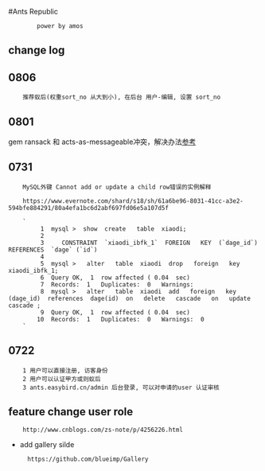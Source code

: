 #Ants Republic
		
			power by amos

## change log

## 0806

		推荐蚁后(权重sort_no 从大到小), 在后台 用户-编辑, 设置 sort_no


## 0801
gem ransack 和 acts-as-messageable冲突，解决办法[参考](https://github.com/LTe/acts-as-messageable/pull/73#discussion-diff-23638195)

## 0731
		
		MySQL外键 Cannot add or update a child row错误的实例解释

		https://www.evernote.com/shard/s18/sh/61a6be96-8031-41cc-a3e2-594bfe884291/80a4efa1bc6d2abf697fd06e5a107d5f

		`
			 1  mysql >  show  create   table  xiaodi;
			 2    
			 3     CONSTRAINT  `xiaodi_ibfk_1`  FOREIGN   KEY  (`dage_id`)  REFERENCES  `dage` (`id`)
			 4    
			 5  mysql >   alter   table  xiaodi  drop   foreign   key  xiaodi_ibfk_1; 
			 6  Query OK,  1  row affected ( 0.04  sec)
			 7  Records:  1   Duplicates:  0   Warnings: 
			 8  mysql >   alter   table  xiaodi  add   foreign   key (dage_id)  references  dage(id)  on   delete   cascade   on   update   cascade ;
			 9  Query OK,  1  row affected ( 0.04  sec)
			10  Records:  1   Duplicates:  0   Warnings:  0
		`

## 0722
	
		1 用户可以直接注册, 访客身份
		2 用户可以认证甲方或则蚁后
		3 ants.easybird.cn/admin 后台登录, 可以对申请的user 认证审核

## feature change user role
		
		http://www.cnblogs.com/zs-note/p/4256226.html

* add gallery silde
		
		https://github.com/blueimp/Gallery




